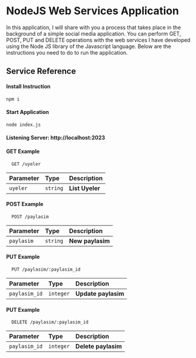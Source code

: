 # NodeJS Web Services Application

In this application, I will share with you a process that takes place in the background of a simple social media application. You can perform GET, POST, PUT and DELETE operations with the web services I have developed using the Node JS library of the Javascript language. Below are the instructions you need to do to run the application.

## Service Reference

#### Install Instruction
```http
npm i
```

#### Start Application
```http
node index.js
```
#### Listening Server: http://localhost:2023


#### GET Example

```http
  GET /uyeler
```

| Parameter | Type     | Description                |
| :-------- | :------- | :------------------------- |
| `uyeler` | `string` | **List Uyeler** |

#### POST Example

```http
  POST /paylasim
```

| Parameter | Type     | Description                       |
| :-------- | :------- | :-------------------------------- |
| `paylasim`      | `string` | **New paylasim** |



#### PUT Example

```http
  PUT /paylasim/:paylasim_id
```

| Parameter | Type     | Description                       |
| :-------- | :------- | :-------------------------------- |
| `paylasim_id`      | `integer` | **Update paylasim** |

#### PUT Example

```http
  DELETE /paylasim/:paylasim_id
```

| Parameter | Type     | Description                       |
| :-------- | :------- | :-------------------------------- |
| `paylasim_id`      | `integer` | **Delete paylasim** |


